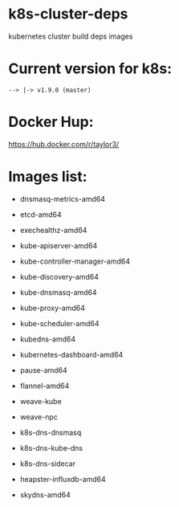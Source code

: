 # k8s-cluster-deps

kubernetes cluster build deps images

# Current version for k8s: 

```
--> |-> v1.9.0 (master)
```

# Docker Hup:

https://hub.docker.com/r/taylor3/

# Images list:

* dnsmasq-metrics-amd64
* etcd-amd64
* exechealthz-amd64
* kube-apiserver-amd64
* kube-controller-manager-amd64
* kube-discovery-amd64
* kube-dnsmasq-amd64
* kube-proxy-amd64
* kube-scheduler-amd64
* kubedns-amd64
* kubernetes-dashboard-amd64
* pause-amd64

* flannel-amd64
* weave-kube
* weave-npc

* k8s-dns-dnsmasq
* k8s-dns-kube-dns
* k8s-dns-sidecar
* heapster-influxdb-amd64
* skydns-amd64
